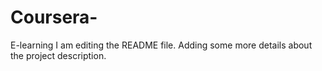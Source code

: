 # Coursera-
E-learning 
I am editing the README file. Adding some more details about the project description.
